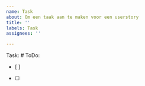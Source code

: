 ```yaml
---
name: Task
about: Om een taak aan te maken voor een userstory
title: ''
labels: Task
assignees: ''

---
```


Task: #
ToDo:
- [ ]
- [ ]

